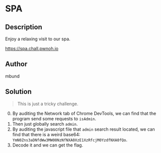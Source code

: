 # SPA
## Description
Enjoy a relaxing visit to our spa.

https://spa.chall.pwnoh.io
## Author
mbund
## Solution
> This is just a tricky challenge.
0. By auditing the Network tab of Chrome DevTools, we can find that the program send some requests to `isAdmin`.
1. Then just globally search `admin`.
2. By auditing the javascript file that `admin` search result located, we can find that there is a weird base64: `YmN0Zns3aDNfdWw3MW00NzNfNXA0XzE1XzRfcjM0YzdfNXA0fQo`.
3. Decode it and we can get the flag.